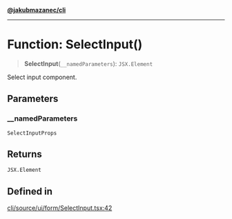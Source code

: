 [**@jakubmazanec/cli**](../README.md)

---

# Function: SelectInput()

> **SelectInput**(`__namedParameters`): `JSX.Element`

Select input component.

## Parameters

### \_\_namedParameters

`SelectInputProps`

## Returns

`JSX.Element`

## Defined in

[cli/source/ui/form/SelectInput.tsx:42](https://github.com/jakubmazanec/tools/blob/4bb343d3736e4f9f11a014de3241c6054262151e/packages/cli/source/ui/form/SelectInput.tsx#L42)
